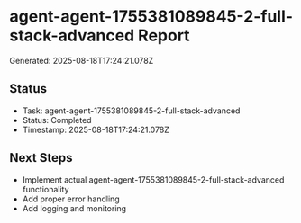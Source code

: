 # agent-agent-1755381089845-2-full-stack-advanced Report

Generated: 2025-08-18T17:24:21.078Z

## Status
- Task: agent-agent-1755381089845-2-full-stack-advanced
- Status: Completed
- Timestamp: 2025-08-18T17:24:21.078Z

## Next Steps
- Implement actual agent-agent-1755381089845-2-full-stack-advanced functionality
- Add proper error handling
- Add logging and monitoring
